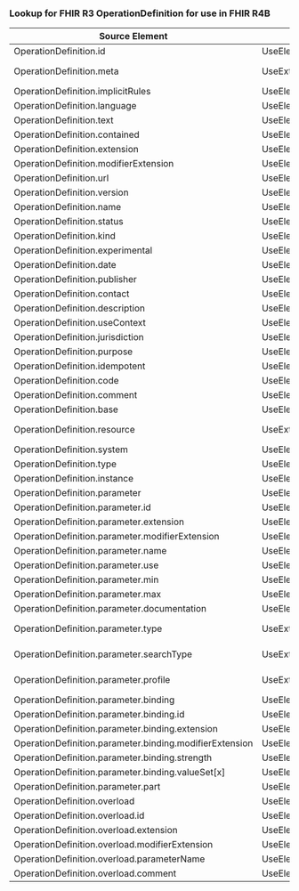 ### Lookup for FHIR R3 OperationDefinition for use in FHIR R4B

| Source Element | Usage | Target |
| -------------- | ----- | ------ |
| OperationDefinition.id | UseElementSameName | OperationDefinition.id |
| OperationDefinition.meta | UseExtension | http://hl7.org/fhir/3.0/StructureDefinition/extension-OperationDefinition.meta |
| OperationDefinition.implicitRules | UseElementSameName | OperationDefinition.implicitRules |
| OperationDefinition.language | UseElementSameName | OperationDefinition.language |
| OperationDefinition.text | UseElementSameName | OperationDefinition.text |
| OperationDefinition.contained | UseElementSameName | OperationDefinition.contained |
| OperationDefinition.extension | UseElementSameName | OperationDefinition.extension |
| OperationDefinition.modifierExtension | UseElementSameName | OperationDefinition.modifierExtension |
| OperationDefinition.url | UseElementSameName | OperationDefinition.url |
| OperationDefinition.version | UseElementSameName | OperationDefinition.version |
| OperationDefinition.name | UseElementSameName | OperationDefinition.name |
| OperationDefinition.status | UseElementSameName | OperationDefinition.status |
| OperationDefinition.kind | UseElementSameName | OperationDefinition.kind |
| OperationDefinition.experimental | UseElementSameName | OperationDefinition.experimental |
| OperationDefinition.date | UseElementSameName | OperationDefinition.date |
| OperationDefinition.publisher | UseElementSameName | OperationDefinition.publisher |
| OperationDefinition.contact | UseElementSameName | OperationDefinition.contact |
| OperationDefinition.description | UseElementSameName | OperationDefinition.description |
| OperationDefinition.useContext | UseElementSameName | OperationDefinition.useContext |
| OperationDefinition.jurisdiction | UseElementSameName | OperationDefinition.jurisdiction |
| OperationDefinition.purpose | UseElementSameName | OperationDefinition.purpose |
| OperationDefinition.idempotent | UseElementRenamed | OperationDefinition.affectsState |
| OperationDefinition.code | UseElementSameName | OperationDefinition.code |
| OperationDefinition.comment | UseElementSameName | OperationDefinition.comment |
| OperationDefinition.base | UseElementSameName | OperationDefinition.base |
| OperationDefinition.resource | UseExtension | http://hl7.org/fhir/3.0/StructureDefinition/extension-OperationDefinition.resource |
| OperationDefinition.system | UseElementSameName | OperationDefinition.system |
| OperationDefinition.type | UseElementSameName | OperationDefinition.type |
| OperationDefinition.instance | UseElementSameName | OperationDefinition.instance |
| OperationDefinition.parameter | UseElementSameName | OperationDefinition.parameter |
| OperationDefinition.parameter.id | UseElementSameName | OperationDefinition.parameter.id |
| OperationDefinition.parameter.extension | UseElementSameName | OperationDefinition.parameter.extension |
| OperationDefinition.parameter.modifierExtension | UseElementSameName | OperationDefinition.parameter.modifierExtension |
| OperationDefinition.parameter.name | UseElementSameName | OperationDefinition.parameter.name |
| OperationDefinition.parameter.use | UseElementSameName | OperationDefinition.parameter.use |
| OperationDefinition.parameter.min | UseElementSameName | OperationDefinition.parameter.min |
| OperationDefinition.parameter.max | UseElementSameName | OperationDefinition.parameter.max |
| OperationDefinition.parameter.documentation | UseElementSameName | OperationDefinition.parameter.documentation |
| OperationDefinition.parameter.type | UseExtension | http://hl7.org/fhir/3.0/StructureDefinition/extension-OperationDefinition.parameter.type |
| OperationDefinition.parameter.searchType | UseExtension | http://hl7.org/fhir/3.0/StructureDefinition/extension-OperationDefinition.parameter.searchType |
| OperationDefinition.parameter.profile | UseExtension | http://hl7.org/fhir/3.0/StructureDefinition/extension-OperationDefinition.parameter.profile |
| OperationDefinition.parameter.binding | UseElementSameName | OperationDefinition.parameter.binding |
| OperationDefinition.parameter.binding.id | UseElementSameName | OperationDefinition.parameter.binding.id |
| OperationDefinition.parameter.binding.extension | UseElementSameName | OperationDefinition.parameter.binding.extension |
| OperationDefinition.parameter.binding.modifierExtension | UseElementSameName | OperationDefinition.parameter.binding.modifierExtension |
| OperationDefinition.parameter.binding.strength | UseElementSameName | OperationDefinition.parameter.binding.strength |
| OperationDefinition.parameter.binding.valueSet[x] | UseElementRenamed | OperationDefinition.parameter.binding.valueSet |
| OperationDefinition.parameter.part | UseElementSameName | OperationDefinition.parameter.part |
| OperationDefinition.overload | UseElementSameName | OperationDefinition.overload |
| OperationDefinition.overload.id | UseElementSameName | OperationDefinition.overload.id |
| OperationDefinition.overload.extension | UseElementSameName | OperationDefinition.overload.extension |
| OperationDefinition.overload.modifierExtension | UseElementSameName | OperationDefinition.overload.modifierExtension |
| OperationDefinition.overload.parameterName | UseElementSameName | OperationDefinition.overload.parameterName |
| OperationDefinition.overload.comment | UseElementSameName | OperationDefinition.overload.comment |
